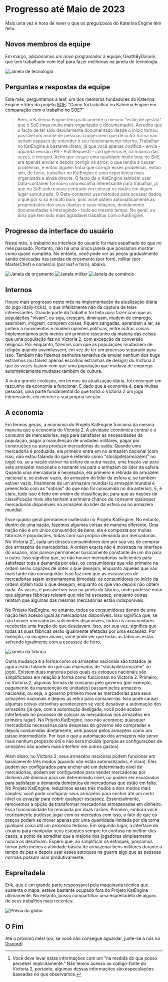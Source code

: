 # Progresso até Maio de 2023

Mais uma vez é hora de rever o que os preguiçosos do Katerina Engine têm feito.

## Novos membros da equipe

Em março, adicionamos um novo programador à equipe, DeathByDarwin, que tem trabalhado com leaf para fazer melhorias na janela de tecnologia.

![Janela de tecnologia](./images/tech.png)

## Perguntas e respostas da equipe

Este mês, perguntamos a leaf, um dos membros fundadores do Katerina Engine e líder do projeto [SOE](https://github.com/symphony-of-empires/symphony-of-empires): "Como foi trabalhar no Katerina Engine em comparação com o trabalho no SOE?"

> Bem, o Katerina Engine tem praticamente o mesmo "estilo de gestão" que o SoE (mas muito mais organizado e documentado). Acredito que o facto de ter sido devidamente documentado desde o início tornou possível um monte de pessoas cooperarem que de outra forma não seriam capazes de entender o seu funcionamento interno. Trabalhar no KatEngine é bastante direto, já que você apenas codifica - envia - aguarda revisão (PR - Pull Request) - corrige erros e, na maioria das vezes, é merged. Acho que essa é uma qualidade muito boa; no SoE, era apenas enviar e depois corrigir os erros, o que tendia a causar problemas, e então alguém tinha que corrigir esses problemas, então sim, de facto, trabalhar no KatEngine é uma experiência mais organizada e ainda directa. O facto de o KatEngine também usar Data-container tornou-o uma escolha interessante para trabalhar, já que no SoE tudo estava centrado em colocar os dados em algum lugar estruturado. O Data-container usa métodos para acessar dados, o que por si só é muito bom, pois você obtém automaticamente as propriedades dos seus objetos e suas relações, devidamente documentadas e interagindo - tudo ao mesmo tempo. No geral, eu diria que tem sido mais agradável trabalhar com o KatEngine.

## Progresso da interface do usuário

Neste mês, o trabalho na interface do usuário foi mais espalhado do que no mês passado. Portanto, não há uma única janela que possamos mostrar como quase completa. No entanto, você pode ver as peças gradualmente sendo colocadas nas janelas de orçamento (por forn), militar (por MasterChef) e comércio (por leaf e forn), abaixo.

![Janela de orçamento](./images/budget.png)
![Janela militar](./images/military.png)
![Janela de comércio](./images/trade.png)

## Internos

Houve mais progresso neste mês na implementação da atualização diária do jogo (daily-ticks), o que infelizmente não da captura de telas interessantes. Grande parte do trabalho foi feito para fazer com que as populações "vivam", ou seja, cresçam, diminuam, mudem de emprego, assimilem, imigrem, comprem coisas, fiquem zangadas, aprendam a ler, se juntem a movimentos e mudem opiniões políticas, entre outras coisas. Implementamos pelo menos um primeiro rascunho da maioria das coisas que uma população faz no Victoria 2, com excepção da conversão religiosa. Por enquanto, fizemos com que as populações mudassem de religião quando assimilassem, em vez de ter um processo separado para isso. Também não fizemos nenhuma tentativa de emular nenhum dos bugs estranhos (ou talvez apenas escolhas estranhas de design) do Victoria 2 que às vezes faziam com que uma população que mudava de emprego automaticamente mudasse também de cultura.

A outra grande evolução, em termos da atualização diária, foi conseguir um rascunho da economia a funcionar. E dado que a economia é, para muitas pessoas, uma parte fundamental do que torna o Victoria 2 um jogo interessante, ela merece a sua própria secção.

## A economia

Em termos gerais, a economia do Projeto KatEngine funciona da mesma maneira que a economia do Victoria 2. A atividade econômica central é o consumo de mercadorias, seja para satisfazer as necessidades da população, pagar a manutenção de unidades militares, pagar por construções ou para produzir mercadorias de saída. Quando uma mercadoria é produzida, ela primeiro entra em no armazém nacional (com isso, *não* estou falando do que é referido como "stockpile(armazém)" no jogo) ou, se a nação estiver na esfera de outra nação, uma fração vai para este armazém nacional e o restante vai para o armazém do líder da esfera. Quando uma mercadoria é necessária, ela primeiro é retirada do armazém nacional e, se estiver vazio, do armazém do líder da esfera e, se também estiver vazio, finalmente de um armazém mundial (o armazém mundial é preenchido com as "sobras" do que não foi consumido no dia anterior). E, é claro, tudo isso é feito em ordem de classificação, para que as nações de classificação mais alta tenham a primeira chance de consumir quaisquer mercadorias disponíveis no armazém do líder da esfera ou no armazém mundial.

Esse quadro geral permanece inalterado no Projeto KatEngine. No entanto, dentro de uma nação, fazemos algumas coisas de maneira diferente. Uma nação não é um único consumidor de bens; ela é composta por muitas fábricas e populações, todas com sua própria demanda por mercadorias. No Victoria 2[^1], cada um desses consumidores tem por sua vez de comprar dos armazéns de mercadorias. A ordem exacta não é mostrada na interface do usuário, mas parece permanecer basicamente constante de um dia para o outro. Isso significa que, se não houver mercadorias suficientes para satisfazer toda a demanda por elas, os consumidores que vão primeiro na ordem serão capazes de obter o que desejam, enquanto aqueles que vão mais tarde não conseguirão. Isso faz com que as escassezes de mercadorias sejam extremamente bimodais: os consumidores no início da ordem obtêm tudo o que desejam, enquanto os que vão depois não obtêm nada. Às vezes, é possível ver isso na janela da fábrica, onde podesse notar que algumas fábricas relatam que não há escassez, enquanto outras relatam que algumas das mesmas mercadorias estão indisponíveis.

No Projeto KatEngine, no entanto, todos os consumidores dentro de uma nação têm acesso igual às mercadorias disponíveis. Isso significa que, se não houver mercadorias suficientes disponíveis, todos os consumidores receberão uma fração do que desejavam. Isso, por sua vez, significa que todas as suas fábricas serão igualmente afetadas por uma escassez. Por exemplo, na imagem abaixo, você pode ver que todas as fábricas estão sofrendo igualmente com a escassez de ferro.

![Janela da fábrica](./images/factory.png)

Outra mudança é a forma como os armazéns nacionais são tratados (e agora *estou* falando do que são chamados de "stockpile/armazém" no jogo). Existem duas maneiras pelas quais os estoques nacionais são simplificados em relação à forma como funcionam no Victoria 2. Primeiro, no Victoria 2, algumas formas de consumo pelo governo (por exemplo, pagamento da manutenção de unidades) passam pelos armazéns nacionais, ou seja, o governo primeiro move as mercadorias para seus armazéns nacionais e depois as retira para consumi-las. Isso pode causar algumas coisas estranhas acontecerem se você desativar a automação dos armazéns (já que, com a automação desligada, você pode acabar interferindo no processo de colocar as mercadorias nos armazéns em primeiro lugar). No Projeto KatEngine, isso não acontece; quaisquer mercadorias necessárias para despesas do governo são compradas e depois consumidas diretamente, sem passar pelos armazéns como um passo intermediário. Por isso e que a automação dos armazéns não serve mais nenhum propósito útil e não será incluída (porque as configurações de armazéns não podem mais interferir em outros gastos).

Além disso, no Victoria 2, seus armazéns nacionais podem funcionar em basicamente três modos (quando não estão automatizados, é claro). Eles podem ser configurados para encher até um determinado nível de mercadorias, podem ser configurados para vender mercadorias por dinheiro até diminuir para um determinado nível, ou podem ser esvaziados para satisfazer a demanda doméstica de mercadorias que estão em falta. No Projeto KatEngine, reduzimos esses três modos a dois modos mais simples: você pode configurar seus armazéns para encher até um certo nível ou esvaziar para cobrir qualquer escassez. Essencialmente, removemos a opção de transformar mercadorias armazenadas em dinheiro. Essa funcionalidade foi removida por duas razões. Primeiro, embora você teoricamente pudesse jogar com os mercados com isso, o fato de que os preços podem se mover apenas por uma quantidade limitada por dia torna qualquer coisa útil um processo tedioso. Em segundo lugar, a interface do usuário para manipular seus estoques sempre foi confusa no melhor dos casos, a ponto de acreditar que a maioria dos jogadores simplesmente nunca os desativam. Espero que, ao simplificar os estoques, possamos tornar pelo menos a atividade básica de armazenar bens militares durante o tempo de paz e depois usar esses estoques na guerra algo que as pessoas normais possam usar produtivamente.

## Espreitadela

Erik, que é em grande parte responsável pela maquinaria técnica que sustenta o mapa, esteve bastante ocupado fora do Projeto KatEngine ultimamente. No entanto, posso compartilhar uma espreitadela de alguns de seus trabalhos mais recentes:

![Prévia do globo](./images/globe_preview.png)

[^1]: Você deve levar estas informações com um "na medida do que posso perceber implicitamente." Não temos acesso ao código-fonte do Victoria 2, portanto, algumas dessas informações são especulações baseadas no que observamos.

## O Fim

Até o próximo mês! (ou, se você não consegue aguardar, junte-se a nós no [Discord](https://discord.gg/QUJExr4mRn))